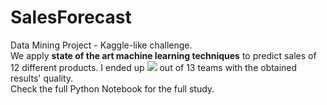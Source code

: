 # SalesForecast
Data Mining Project - Kaggle-like challenge.  
We apply **state of the art machine learning techniques** to predict sales of 12 different products. I ended up <img src="https://render.githubusercontent.com/render/math?math=4^{th}"> out of 13 teams with the obtained results' quality.  
Check the full Python Notebook for the full study.
